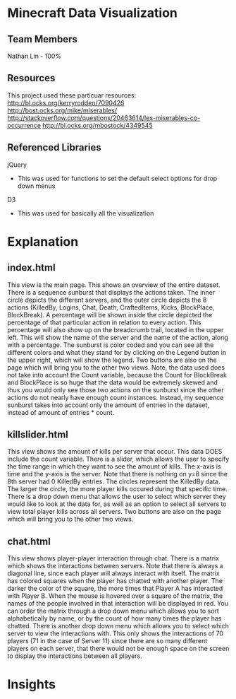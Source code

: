 Minecraft Data Visualization
============================

Team Members
------------
Nathan Lin - 100%


Resources
---------
This project used these particuar resources:
http://bl.ocks.org/kerryrodden/7090426
http://bost.ocks.org/mike/miserables/
http://stackoverflow.com/questions/20463614/les-miserables-co-occurrence
http://bl.ocks.org/mbostock/4349545

Referenced Libraries
--------------------
jQuery
* This was used for functions to set the default select options for drop down menus

D3
* This was used for basically all the visualization

Explanation
===========

index.html
----------
This view is the main page. This shows an overview of the entire dataset. There is a sequence sunburst that displays the actions taken. The inner circle depicts the different servers, and the outer circle depicts the 8 actions (KilledBy, Logins, Chat, Death, CraftedItems, Kicks, BlockPlace, BlockBreak). A percentage will be shown inside the circle depicted the percentage of that particular action in relation to every action. This percentage will also show up on the breadcrumb trail, located in the upper left. This will show the name of the server and the name of the action, along with a percentage. The sunburst is color coded and you can see all the different colors and what they stand for by clicking on the Legend button in the upper right, which will show the legend. Two buttons are also on the page which will bring you to the other two views. Note, the data used does not take into account the Count variable, because the Count for BlockBreak and BlockPlace is so huge that the data would be extremely skewed and thus you would only see those two actions on the sunburst since the other actions do not nearly have enough count instances. Instead, my sequence sunburst takes into account only the amount of entries in the dataset, instead of amount of entries * count.

killslider.html
---------------
This view shows the amount of kills per server that occur. This data DOES include the count variable. There is a slider, which allows the user to specify the time range in which they want to see the amount of kills. The x-axis is time and the y-axis is the server. Note that there is nothing on y=8 since the 8th server had 0 KilledBy entries. The circles represent the KilledBy data. The larger the circle, the more player kills occured during that specific time. There is a drop down menu that allows the user to select which server they would like to look at the data for, as well as an option to select all servers to view total player kills across all servers. Two buttons are also on the page which will bring you to the other two views.

chat.html
---------
This view shows player-player interaction through chat. There is a matrix which shows the interactions between servers. Note that there is always a diagonal line, since each player will always interact with itself. The matrix has colored squares when the player has chatted with another player. The darker the color of the square, the more times that Player A has interacted with Player B. When the mouse is hovered over a square of the matrix, the names of the people involved in that interaction will be displayed in red. You can order the matrix through a drop down menu which allows you to sort alphabetically by name, or by the count of how many times the player has chatted. There is another drop down menu which allows you to select which server to view the interactions with. This only shows the interactions of 70 players (71 in the case of Server 11) since there are so many different players on each server, that there would not be enough space on the screen to display the interactions between all players.

Insights
========
